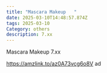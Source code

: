 ```yaml
---
title: "Mascara Makeup   "
date: 2025-03-10T14:48:57.874Z
tags: 2025-03-10
Category: others
description: 7.xx
---
```

<!--StartFragment-->

Mascara Makeup 7.xx

https://amzlink.to/az0A73vcg6o8V ad 

<!--EndFragment-->